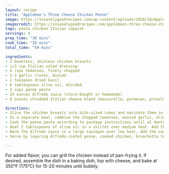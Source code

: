 ```yaml
---
layout: recipe
title: "Applebee's Three Cheese Chicken Penne"
image: https://insanelygoodrecipes.com/wp-content/uploads/2020/10/Applebees-Three-Cheese-Chicken-Penne-500x500.jpg
imagecredit: https://insanelygoodrecipes.com/applebees-three-cheese-chicken-penne/
tags: pasta chicken Italian copycat
servings: 4
prep_time: "30 mins"
cook_time: "20 mins"
total_time: "50 mins"

ingredients:
- 2 boneless, skinless chicken breasts
- 1/3 cup Italian salad dressing
- 4 ripe tomatoes, finely chopped
- 2-3 garlic cloves, minced
- 1 teaspoon dried basil
- 6 tablespoons olive oil, divided
- 3 cups penne pasta
- 15 ounces Alfredo sauce (store-bought or homemade)
- 8 ounces shredded Italian cheese blend (mozzarella, parmesan, provolone)

directions:
- Slice the chicken breasts into bite-sized cubes and marinate them in Italian salad dressing for 30 minutes.
- In a separate bowl, combine the chopped tomatoes, minced garlic, dried basil, and 4 tablespoons of olive oil to create the bruschetta topping.
- Cook the penne pasta according to package instructions until al dente. Drain and set aside.
- Heat 2 tablespoons of olive oil in a skillet over medium heat. Add the marinated chicken pieces and cook until fully cooked, about 5-7 minutes.
- Warm the Alfredo sauce in a large saucepan over low heat. Add the cooked penne pasta and stir to coat evenly.
- Serve by layering Alfredo-coated penne, cooked chicken, bruschetta topping, and shredded Italian cheese.

---
```

For added flavor, you can grill the chicken instead of pan-frying it. If desired, assemble the dish in a baking dish, top with cheese, and bake at 350°F (175°C) for 15-20 minutes until bubbly.
